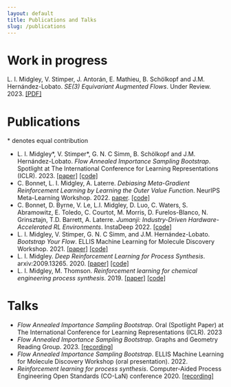 ```yaml
---
layout: default
title: Publications and Talks
slug: /publications
---
```


# Work in progress 

L. I. Midgley, V. Stimper, J. Antorán, E. Mathieu, B. Schölkopf and J.M. Hernández-Lobato. *SE(3) Equivariant Augmented Flows*. Under Review. 2023. [[PDF]](assets/papers/Augmented_Equivariant_Normalizing_Flow.pdf)

# Publications
\* denotes equal contribution
 - L. I. Midgley\*, V. Stimper\*, G. N. C Simm, B. Schölkopf and J.M. Hernández-Lobato. *Flow Annealed Importance Sampling Bootstrap*. Spotlight at The International Conference for Learning Representations (ICLR). 2023. [[paper]](https://arxiv.org/abs/2208.01893) [[code]](https://github.com/lollcat/fab-torch)
 - C. Bonnet, L. I. Midgley, A. Laterre. *Debiasing Meta-Gradient Reinforcement Learning by Learning the Outer Value Function*. NeurIPS Meta-Learning Workshop. 2022. [paper](https://arxiv.org/abs/2211.10550). [[code]](https://github.com/instadeepai/outer-value-function-meta-rl)
 - C. Bonnet, D. Byrne, V. Le, L.I. Midgley, D. Luo, C. Waters, S. Abramowitz, E. Toledo, C. Courtot, M. Morris, D. Furelos-Blanco, N. Grinsztajn, T.D. Barrett, A. Laterre. *Jumanji: Industry-Driven Hardware-Accelerated RL Environments*. InstaDeep 2022. [[code]](https://github.com/instadeepai/jumanji)
 - L. I. Midgley, V. Stimper, G. N. C Simm, and J.M. Hernández-Lobato. *Bootstrap Your Flow*. ELLIS Machine Learning for Molecule Discovery Workshop. 2021. [[paper]](https://arxiv.org/abs/2111.11510) [[code]](https://github.com/lollcat/FAB-2021)
 - L. I. Midgley. *Deep Reinforcement Learning for Process Synthesis*. arxiv:2009.13265. 2020. [[paper]](https://arxiv.org/abs/2009.13265) [[code]](https://github.com/lollcat/DistillationTrain-Gym)
 - L. I. Midgley, M. Thomson. *Reinforcement learning for chemical engineering process synthesis*. 2019. [[paper]](https://zenodo.org/record/3556549#.ZBXGN9LP1kg) [[code]](https://github.com/lollcat/RL-Process-Design)

# Talks
 - *Flow Annealed Importance Sampling Bootstrap*. Oral (Spotlight Paper) at The International Conference for Learning Representations (ICLR). 2023
 - *Flow Annealed Importance Sampling Bootstrap*. Graphs and Geometry Reading Group. 2023. [[recording]](https://www.youtube.com/watch?v=xQQXvOWu9nE&t=5001s&ab_channel=ValenceDiscovery)
 - *Flow Annealed Importance Sampling Bootstrap*. ELLIS Machine Learning for Molecule Discovery Workshop (oral presentation). 2022.
 - *Reinforcement learning for process synthesis*. Computer-Aided Process Engineering Open Standards (CO-LaN) conference 2020. [[recording]](https://www.colan.org/videos/distillation-gym/)
